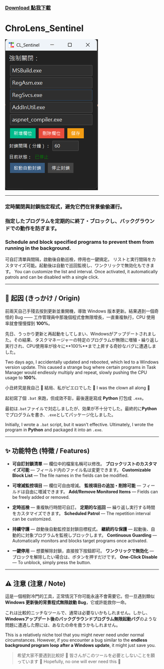 ### **[Download 點我下載](https://github.com/Lucienwooo/ChroLens_Sentinel/releases/download/1.0/ChroLens_Sentinel.exe)**
# ChroLens_Sentinel

![ChroLens_Sentinel](./pic/clse1.png)

---

### 定時關閉與封鎖指定程式，避免它們在背景偷偷運行。
### 指定したプログラムを定期的に終了・ブロックし、バックグラウンドでの動作を防ぎます。
### Schedule and block specified programs to prevent them from running in the background.

可自訂清單與間隔，啟動後自動巡檢，停用也一鍵搞定。
リストと実行間隔をカスタマイズ可能。起動後は自動で巡回監視し、ワンクリックで無効化もできます。
You can customize the list and interval. Once activated, it automatically patrols and can be disabled with a single click.

---

## 📜 起因 (きっかけ / Origin)

前兩天自己手殘去按到更新並重開機，導致 Windows 版本更新。結果遇到一個奇怪的 Bug —— 工作管理員中那幾個程式會無限增長，一直重複執行，CPU 使用率就會慢慢撐到 **100%**。

先日、うっかり更新と再起動をしてしまい、Windowsがアップデートされました。その結果、タスクマネージャーの特定のプログラムが無限に増殖・繰り返し実行され、CPU使用率が徐々に**100%**まで上昇する奇妙なバグに遭遇しました。

Two days ago, I accidentally updated and rebooted, which led to a Windows version update. This caused a strange bug where certain programs in Task Manager would endlessly multiply and repeat, slowly pushing the CPU usage to **100%**.

小丑終究是我自己 🤡
結局、私がピエロでした 🤡
I was the clown all along 🤡

起初寫了個 `.bat` 來跑，但成效不彰，最後還是寫成 **Python** 打包成 `.exe`。

最初は`.bat`ファイルで対応しましたが、効果が不十分でした。最終的に**Python**でプログラムを書き、`.exe`としてパッケージ化しました。

Initially, I wrote a `.bat` script, but it wasn't effective. Ultimately, I wrote the program in **Python** and packaged it into an `.exe`.

---

## ✨ 功能特色 (特徴 / Features)

- **可自訂封鎖清單** — 欄位中的檔案名稱可以修改。
  **ブロックリストのカスタマイズ可能** — フィールド内のファイル名は変更できます。
  **Customizable Block List** — The file names in the fields can be modified.

- **可增減監控項目** — 欄位可自由增減。
  **監視項目の追加・削除可能** — フィールドは自由に増減できます。
  **Add/Remove Monitored Items** — Fields can be freely added or removed.

- **定時巡檢** — 重複執行時間可自訂。
  **定期的な巡回** — 繰り返し実行する時間をカスタマイズできます。
  **Scheduled Patrol** — The repetition interval can be customized.

- **持續守護** — 啟動後自動監控並封鎖目標程式。
  **継続的な保護** — 起動後、自動的に対象プログラムを監視しブロックします。
  **Continuous Guarding** — Automatically monitors and blocks target programs once activated.

- **一鍵停用** — 想要解除封鎖，直接按下按鈕即可。
  **ワンクリックで無効化** — ブロックを解除したい場合は、ボタンを押すだけです。
  **One-Click Disable** — To unblock, simply press the button.

---

## ⚠️ 注意 (注意 / Note)

這是一個相對冷門的工具，正常情況下你可能永遠不會需要它。但一旦遇到類似 **Windows 更新後的背景程式無限啟動 Bug**，它或許能救你一命。

これは比較的ニッチなツールで、通常は必要ないかもしれません。しかし、**Windowsアップデート後のバックグラウンドプログラム無限起動バグ**のような問題に遭遇した際には、あなたの命を救うかもしれません。

This is a relatively niche tool that you might never need under normal circumstances. However, if you encounter a bug similar to the **endless background program loop after a Windows update**, it might just save you.

> 希望大家不要遇到比較好 🙏
> 皆さんがこのツールを必要としないことを願っています 🙏
> Hopefully, no one will ever need this 🙏